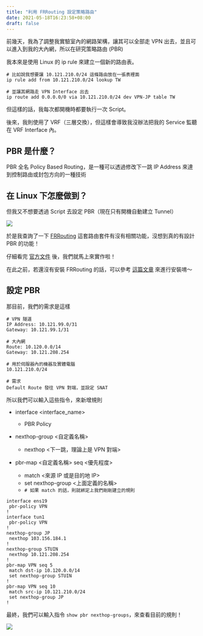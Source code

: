 ```yaml
---
title: "利用 FRRouting 設定策略路由"
date: 2021-05-18T16:23:58+08:00
draft: false
---
```


前幾天，我為了調整我實驗室內的網路架構，讓其可以全部走 VPN 出去，並且可以進入到我的大內網，所以在研究策略路由 (PBR)

我本來是使用 Linux 的 ip rule 來建立一個新的路由表。  

```
# 比如說我想要讓 10.121.210.0/24 這條路由放在一張表裡面
ip rule add from 10.121.210.0/24 lookup TW

# 並讓其網路走 VPN Interface 出去
ip route add 0.0.0.0/0 via 10.121.210.0/24 dev VPN-JP table TW
```

但這樣的話，我每次都開機時都要執行一次 Script。

後來，我則使用了 VRF（三層交換），但這樣會導致我沒辦法把我的 Service 監聽在 VRF Interface 內。

## PBR 是什麼？

PBR 全名 Policy Based Routing，是一種可以透過修改下一跳 IP Address 來達到控制路由或封包方向的一種技術

## 在 Linux 下怎麼做到？

但我又不想要透過 Script 去設定 PBR（現在只有開機自動建立 Tunnel）

![](https://static.yiy.tw/media/blog/1621326935.png)

於是我查詢了一下 [FRRouting](https://frrouting.org/) 這套路由套件有沒有相關功能，沒想到真的有設計 PBR 的功能！

仔細看完 [官方文件](https://docs.frrouting.org/en/latest/pbr.html) 後，我們就馬上來實作啦！

在此之前，若還沒有安裝 FRRouting 的話，可以參考 [這篇文章](https://blog.steveyi.net/frrouting-install/) 來進行安裝唷～

## 設定 PBR

那目前，我們的需求是這樣

```
# VPN 隧道
IP Address: 10.121.99.0/31
Gateway: 10.121.99.1/31

# 大內網
Route: 10.120.0.0/14
Gateway: 10.121.208.254

# 用於伺服器內的機器及實體電腦
10.121.210.0/24

# 需求
Default Route 發往 VPN 對端，並設定 SNAT
```

所以我們可以輸入這些指令，來新增規則

- interface <interface_name>
    - PBR Policy

- nexthop-group <自定義名稱>
    - nexthop <下一跳，理論上是 VPN 對端>

- pbr-map <自定義名稱> seq <優先程度>
    - match <來源 IP 或是目的地 IP>
    - set nexthop-group <上面定義的名稱>
    - `# 如果 match 的話，則就綁定上我們剛剛建立的規則`

```
interface ens19
 pbr-policy VPN
!
interface tun1
 pbr-policy VPN
!
nexthop-group JP
 nexthop 103.156.184.1
!
nexthop-group STUIN
 nexthop 10.121.208.254
!
pbr-map VPN seq 5
 match dst-ip 10.120.0.0/14
 set nexthop-group STUIN
!
pbr-map VPN seq 10
 match src-ip 10.121.210.0/24
 set nexthop-group JP
!
```
最終，我們可以輸入指令 `show pbr nexthop-groups`，來查看目前的規則！

![](https://static.yiy.tw/media/blog/1621331786.png)
